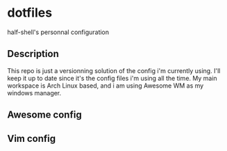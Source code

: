 # dotfiles
half-shell's personnal configuration

## Description
This repo is just a versionning solution of the config i'm currently using. I'll keep it
up to date since it's the config files i'm using all the time. My main workspace is Arch Linux based, and i am using Awesome WM as my windows manager.

## Awesome config

## Vim config
